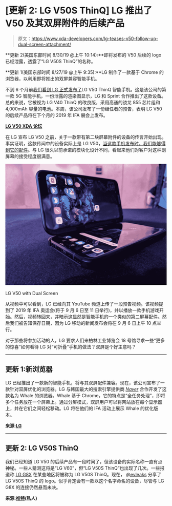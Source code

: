 # [更新 2: LG V50S ThinQ] LG 推出了 V50 及其双屏附件的后续产品

> 原文：<https://www.xda-developers.com/lg-teases-v50-follow-up-dual-screen-attachment/>

**更新 2(美国东部时间 8/30/19 @上午 10:14):**即将发布的 V50 后续的 logo 已经泄露，透露了“LG V50S ThinQ”的名称。

**更新 1(美国东部时间 8/27/19 @上午 9:35):**LG 制作了一款基于 Chrome 的浏览器，以利用即将推出的双屏兼容智能手机。

不到 6 个月前[我们看到 LG 正式发布了](https://www.xda-developers.com/lg-v50-thinq-5g-specifications-features/)LG V50 ThinQ 智能手机。这是该公司的第一款 5G 智能手机，一份泄露的渲染图显示，LG 和 Sprint 合作推出了这款设备。总的来说，它被视为 LG V40 ThinQ 的改良版，采用高通的骁龙 855 芯片组和 4,000mAh 容量的电池。本周，该公司发布了一份继任者的预告，表明 LG V50 的后续产品将在下个月的 2019 年 IFA 展会上发布。

[**LG V50 XDA 论坛**](https://forum.xda-developers.com/v50-thinq)

在 LG 宣布 LG V50 之前，关于一款带有第二块屏幕附件的设备的传言开始出现。事实证明，这款传闻中的设备实际上是 LG V50，[当这款手机发布时，我们能够得到它的配件](https://www.xda-developers.com/lg-v50-dual-screen-hands-on/)。与 LG 很久以前承诺的模块化设计不同，看起来他们对客户对这种副屏幕的接受程度很满意。

 <picture>![](img/9a5557dfc15e28470cec0242cf00c345.png)</picture> 

LG V50 with Dual Screen

从视频中可以看到，LG 已经向其 YouTube 频道上传了一段预告视频。该视频提到了 2019 年 IFA 奥运会(将于 9 月 6 日至 11 日举行)，并以播放一款手机游戏开始。然后，视频转回来，并暗示这显然是智能手机的一个类似的第二屏幕配件。然后我们被告知保存日期，因为 LG 移动的新闻发布会将在 9 月 6 日上午 10 点举行。

对于那些将参加活动的人，LG 要求人们来柏林工业博览会 18 号馆寻求一些“更多的惊喜”如何看待 LG 对“可折叠”手机的做法？双屏是个好主意吗？

* * *

## 更新 1:新浏览器

LG 已经推出了一款新的智能手机，将与其双屏配件兼容。现在，该公司宣布了一款针对双屏优化的浏览器。LG 与韩国最大的搜索引擎提供商 [*Naver*](https://play.google.com/store/apps/dev?id=6225315284672069550&hl=en) 合作开发了这款名为 Whale 的浏览器。Whale 基于 Chrome，它的特点是“全任务处理”，即将多个任务放在一个屏幕上。通过分屏模式，双屏用户可以将网站放在每个显示器上，并在它们之间轻松移动。LG 将在他们的 IFA 活动上展示 Whale 的优化版本。

**来源:[LG](http://www.lgnewsroom.com/2019/08/lg-and-naver-team-up-to-maximize-smartphone-dual-screen-with-omnitasking-browser/)**

* * *

## 更新 2: LG V50S ThinQ

我们已经知道 LG V50 的后续产品有一段时间了，但该设备的实际名称一直有点神秘。一些人猜测这将是“LG V60”，但“LG V50S ThinQ”也出现了几次。一些报道称 [LG G8X](https://www.xda-developers.com/lg-g8x-leak-headphone-jack-waterdrop-amoled/) 在某些地区将被称为 LG V50S ThinQ。现在， [@evleaks](https://twitter.com/evleaks?lang=en) 分享了 LG V50S ThinQ 的 logo。似乎肯定会有一款以这个名字命名的设备，尽管与 LG G8X 的连接仍然悬而未决。

**来源:[推特](https://twitter.com/evleaks/status/1167393759245623297)(私人)**